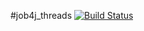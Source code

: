#job4j_threads
[![Build Status](https://app.travis-ci.com/alaktyushin/job4j_threads.svg?branch=master)](https://app.travis-ci.com/alaktyushin/job4j_threads)


